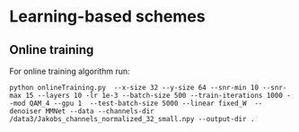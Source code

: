 # Learning-based schemes
## Online training
For online training algorithm run:
```
python onlineTraining.py  --x-size 32 --y-size 64 --snr-min 10 --snr-max 15 --layers 10 -lr 1e-3 --batch-size 500 --train-iterations 1000 --mod QAM_4 --gpu 1  --test-batch-size 5000 --linear fixed_W  --denoiser MMNet --data --channels-dir /data3/Jakobs_channels_normalized_32_small.npy --output-dir .
```
